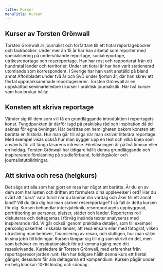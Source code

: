```yaml
---
title: Kurser
menuTitle: Kurser
---
```


## Kurser av Torsten Grönwall ##
Torsten Grönwall är journalist och författare till ett tiotal reportageböcker och fackböcker. Under mer än 15 år har han arbetat som reporter med specialisering på undersökande reportage, socialreportage, utrikesreportage och resereportage. Han har rest och rapporterat från ett hundratal länder och territorier. Under ett tiotal år har han varit stationerad utomlands som korrespondent. I Sverige har han varit anställd på bland annat Aftonbladet under två år och SvD under fjorton år, där han skrev ett flertal uppmärksammade reportageserier. Torsten Grönwall är en uppskattad seminarieledare i kurser i praktisk journalistik. Här två kurser som han brukar hålla:

## Konsten att skriva reportage ##
Vänder sig till dem som vill få en grundläggande introduktion i reportagets konst. Tyngdpunkten är därför lagd på praktiska råd och inspiration då tid saknas för egna övningar. Här berättas om hemligheten bakom konsten att berätta en historia. Hur man går till väga när man skriver litterära reportage. Med exempel visas också hur man bygger upp en text och vilka knep som används för att fånga läsarens intresse. Föreläsningen är på två timmar eller en heldag. Torsten Grönwall har tidigare hållit denna grundläggande och inspirerande föreläsning på studieförbund, folkhögskolor och journalistutbildningar..
## Att skriva och resa (helgkurs) ##
Det sägs att alla som har gjort en resa har något att berätta. Är du en av dem som har lusten och driften att formulera dina upplevelser i ord? Har du svårt att ”bara” vara turist när du lämnar din vardag och åker till ett annat land? Vill du lära dig hur man skriver resereportage? I så fall är detta kursen för dig.
Kursen behandlar intervjuteknik, resereportagets uppbyggnad, porträttering av personer, platser, städer och länder. Reporterns roll diskuteras och deltagarnas i förväg insända texter analyseras med inspirerande råd. Vi går också igenom praktiska detaljer, som till exempel personlig säkerhet i riskabla länder, att resa ensam eller med fotograf, vilken utrustning man behöver, finansiering av resan, och slutligen, hur man säljer in sina jobb till tidningar.
Kursen lämpar sig till dig som skrivit en del, men som behöver en inspirationskick för att komma igång med ditt reseskrivande. Kursledare är Torsten Grönwall, med erfarenhet från reportageresor jorden runt. Han har tidigare hållit denna kurs ett flertal gånger, dessutom får alla deltagarna ett kompendium. Kursen pågår under en helg klockan 10-16 lördag och söndag.

